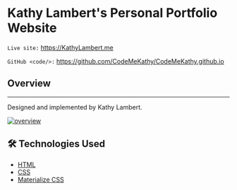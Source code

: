 # Kathy Lambert's Personal Portfolio Website

`Live site:` https://KathyLambert.me

`GitHub <code/>:` https://github.com/CodeMeKathy/CodeMeKathy.github.io

## Overview
----
Designed and implemented by Kathy Lambert.

[![overview](https://github.com/CodeMeKathy/cmk-dev-happiness/blob/master/assets/GitHub%20Social%20Preview%20Small.png?raw=true "overview")](https://github.com/CodeMeKathy/cmk-dev-happiness/blob/master/assets/GitHub%20Social%20Preview%20Small.png?raw=true "overview")

## 🛠️ Technologies Used

* [HTML](https://www.w3.org/TR/html52/)
* [CSS](https://www.w3.org/Style/CSS/)
* [Materialize CSS](https://materializecss.com)
